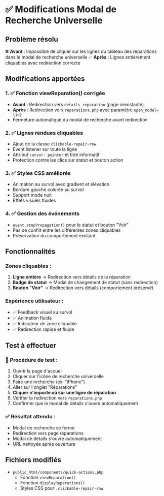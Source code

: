 # ✅ Modifications Modal de Recherche Universelle

## Problème résolu
❌ **Avant** : Impossible de cliquer sur les lignes du tableau des réparations dans le modal de recherche universelle
✅ **Après** : Lignes entièrement cliquables avec redirection correcte

## Modifications apportées

### 1. ✅ Fonction viewReparation() corrigée
- **Avant** : Redirection vers `details_reparation` (page inexistante)
- **Après** : Redirection vers `reparations.php` avec paramètre `open_modal={id}`
- Fermeture automatique du modal de recherche avant redirection

### 2. ✅ Lignes rendues cliquables
- Ajout de la classe `clickable-repair-row`
- Event listener sur toute la ligne
- Attribut `cursor: pointer` et titre informatif
- Protection contre les clics sur statut et bouton action

### 3. ✅ Styles CSS améliorés
- Animation au survol avec gradient et élévation
- Bordure gauche colorée au survol
- Support mode nuit
- Effets visuels fluides

### 4. ✅ Gestion des événements
- `event.stopPropagation()` pour le statut et bouton "Voir"
- Pas de conflit entre les différentes zones cliquables
- Préservation du comportement existant

## Fonctionnalités

### Zones cliquables :
1. **Ligne entière** → Redirection vers détails de la réparation
2. **Badge de statut** → Modal de changement de statut (sans redirection)
3. **Bouton "Voir"** → Redirection vers détails (comportement préservé)

### Expérience utilisateur :
- ✅ Feedback visuel au survol
- ✅ Animation fluide
- ✅ Indicateur de zone cliquable
- ✅ Redirection rapide et fluide

## Test à effectuer

### 🧪 Procédure de test :
1. Ouvrir la page d'accueil
2. Cliquer sur l'icône de recherche universelle
3. Faire une recherche (ex: "iPhone")
4. Aller sur l'onglet "Réparations"
5. **Cliquer n'importe où sur une ligne de réparation**
6. Vérifier la redirection vers `reparations.php`
7. Confirmer que le modal de détails s'ouvre automatiquement

### ✅ Résultat attendu :
- Modal de recherche se ferme
- Redirection vers page réparations
- Modal de détails s'ouvre automatiquement
- URL nettoyée après ouverture

## Fichiers modifiés
- `public_html/components/quick-actions.php`
  - Fonction `viewReparation()`
  - Fonction `displayReparations()`
  - Styles CSS pour `.clickable-repair-row` 